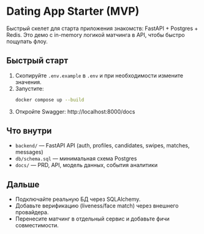 # Dating App Starter (MVP)

Быстрый скелет для старта приложения знакомств: FastAPI + Postgres + Redis.
Это демо с in-memory логикой матчинга в API, чтобы быстро пощупать флоу.

## Быстрый старт
1. Скопируйте `.env.example` в `.env` и при необходимости измените значения.
2. Запустите:
   ```bash
   docker compose up --build
   ```
3. Откройте Swagger: http://localhost:8000/docs

## Что внутри
- `backend/` — FastAPI API (auth, profiles, candidates, swipes, matches, messages)
- `db/schema.sql` — минимальная схема Postgres
- `docs/` — PRD, API, модель данных, события аналитики

## Дальше
- Подключайте реальную БД через SQLAlchemy.
- Добавьте верификацию (liveness/face match) через внешнего провайдера.
- Перенесите матчинг в отдельный сервис и добавьте фичи совместимости.
